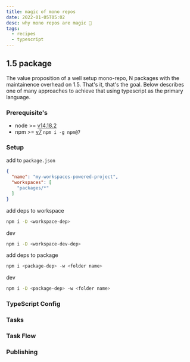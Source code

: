 ```yaml
---
title: magic of mono repos
date: 2022-01-05T05:02
desc: why mono repos are magic 🧙
tags:
  - recipes
  - typescript
---
```


## 1.5 package

The value proposition of a well setup mono-repo, N packages with the maintainence overhead on 1.5. That's it, that's the goal. Below describes one of many approaches to achieve that using typescript as the primary language.

### Prerequisite's

- node >= [v14.18.2](https://nodejs.org/download/release/v14.18.2/)
- npm  >= [v7](https://github.com/npm/cli) `npm i -g npm@7`

### Setup

add to `package.json`

```json
{
  "name": "my-workspaces-powered-project",
  "workspaces": [
    "packages/*"
  ]
}
```
add deps to workspace

```bash
npm i -D <workspace-dep>
```
dev

```bash
npm i -D <workspace-dev-dep>
```
add deps to package

```bash
npm i <package-dep> -w <folder name>
```
dev

```bash
npm i -D <package-dep> -w <folder name>
```
### TypeScript Config
### Tasks
### Task Flow
### Publishing
